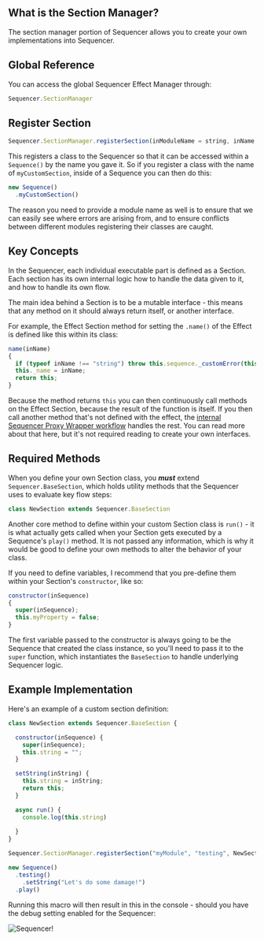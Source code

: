 ## What is the Section Manager?

The section manager portion of Sequencer allows you to create your own implementations into Sequencer.

## Global Reference

You can access the global Sequencer Effect Manager through:

```js
Sequencer.SectionManager
```

## Register Section

```js
Sequencer.SectionManager.registerSection(inModuleName = string, inName = string, inClass = Class)
```

This registers a class to the Sequencer so that it can be accessed within a `Sequence()` by the name you gave it. So if you register a class with the name of `myCustomSection`, inside of a Sequence you can then do this:

```js
new Sequence()
  .myCustomSection()
```

The reason you need to provide a module name as well is to ensure that we can easily see where errors are arising from, and to ensure conflicts between different modules registering their classes are caught.

## Key Concepts

In the Sequencer, each individual executable part is defined as a Section. Each section has its own internal logic how to handle the data given to it, and how to handle its own flow.

The main idea behind a Section is to be a mutable interface - this means that any method on it should always return itself, or another interface.

For example, the Effect Section method for setting the `.name()` of the Effect is defined like this within its class:

```js
name(inName)
{
  if (typeof inName !== "string") throw this.sequence._customError(this, "name", "inName must be of type string");
  this._name = inName;
  return this;
}
```

Because the method returns `this` you can then continuously call methods on the Effect Section, because the result of the function is itself. If you then call another method that's not defined with the effect, the [internal Sequencer Proxy Wrapper workflow](https://github.com/fantasycalendar/FoundryVTT-Sequencer/wiki/Core-Sequencer-Idea#Proxy-Wrappers) handles the rest. You can read more about that here, but it's not required reading to create your own interfaces.

## Required Methods

When you define your own Section class, you **_must_** extend `Sequencer.BaseSection`, which holds utility methods that the Sequencer uses to evaluate key flow steps:

```js
class NewSection extends Sequencer.BaseSection
```

Another core method to define within your custom Section class is `run()` - it is what actually gets called when your Section gets executed by a Sequence's `play()` method. It is not passed any information, which is why it would be good to define your own methods to alter the behavior of your class.

If you need to define variables, I recommend that you pre-define them within your Section's `constructor`, like so:

```js
constructor(inSequence)
{
  super(inSequence);
  this.myProperty = false;
}
```

The first variable passed to the constructor is always going to be the Sequence that created the class instance, so you'll need to pass it to the `super` function, which instantiates the `BaseSection` to handle underlying Sequencer logic.

## Example Implementation

Here's an example of a custom section definition:

```js
class NewSection extends Sequencer.BaseSection {

  constructor(inSequence) {
    super(inSequence);
    this.string = "";
  }

  setString(inString) {
    this.string = inString;
    return this;
  }

  async run() {
    console.log(this.string)
      
  }
}

Sequencer.SectionManager.registerSection("myModule", "testing", NewSection)

new Sequence()
  .testing()
    .setString("Let's do some damage!")
  .play()
```

Running this macro will then result in this in the console - should you have the debug setting enabled for the Sequencer:

![Sequencer!](https://media.discordapp.net/attachments/734095524822777976/887099330689921054/unknown.png)
